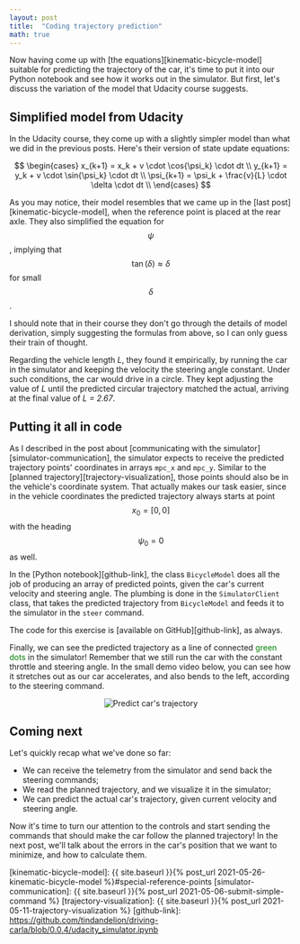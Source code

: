 ```yaml
---
layout: post
title:  "Coding trajectory prediction"
math: true
---
```

Now having come up with [the equations][kinematic-bicycle-model] suitable for predicting the trajectory of the car, it's time to put it into our Python notebook and see how it works out in the simulator. But first, let's discuss the variation of the model that Udacity course suggests. 

## Simplified model from Udacity

In the Udacity course, they come up with a slightly simpler model than what we did in the previous posts. Here's their version of state update equations: 

$$
\begin{cases}
x_{k+1} = x_k + v \cdot \cos{\psi_k} \cdot dt \\
y_{k+1} = y_k + v \cdot \sin{\psi_k} \cdot dt \\
\psi_{k+1} = \psi_k + \frac{v}{L} \cdot \delta \cdot dt \\
\end{cases}
$$

As you may notice, their model resembles that we came up in the [last post][kinematic-bicycle-model], when the reference point is placed at the rear axle. They also simplified the equation for $$\psi$$, implying that $$\tan(\delta) \approx \delta$$ for small $$\delta$$. 

I should note that in their course they don't go through the details of model derivation, simply suggesting the formulas from above, so I can only guess their train of thought. 

Regarding the vehicle length *L*, they found it empirically, by running the car in the simulator and keeping the velocity the steering angle constant. Under such conditions, the car would drive in a circle. They kept adjusting the value of *L* until the predicted circular trajectory matched the actual, arriving at the final value of *L = 2.67*. 

## Putting it all in code

As I described in the post about [communicating with the simulator][simulator-communication], the simulator expects to receive the predicted trajectory points' coordinates in arrays `mpc_x` and `mpc_y`. Similar to the [planned trajectory][trajectory-visualization], those points should also be in the vehicle's coordinate system. That actually makes our task easier, since in the vehicle coordinates the predicted trajectory always starts at point $$x_0 = [0, 0]$$ with the heading $$\psi_0 = 0$$ as well. 

In the [Python notebook][github-link], the class `BicycleModel` does all the job of producing an array of predicted points, given the car's current velocity and steering angle. The plumbing is done in the `SimulatorClient` class, that takes the predicted trajectory from `BicycleModel` and feeds it to the simulator in the `steer` command. 

The code for this exercise is [available on GitHub][github-link], as always.

Finally, we can see the predicted trajectory as a line of connected <span style="color: green;">green dots</span> in the simulator! Remember that we still run the car with the constant throttle and steering angle. In the small demo video below, you can see how it stretches out as our car accelerates, and also bends to the left, according to the steering command. 

<p  style="text-align: center;">
    <img src="{{ site.baseurl }}{% link images/predicted-trajectory.gif %}" alt="Predict car's trajectory">
</p>

## Coming next

Let's quickly recap what we've done so far: 

* We can receive the telemetry from the simulator and send back the steering commands;
* We read the planned trajectory, and we visualize it in the simulator;
* We can predict the actual car's trajectory, given current velocity and steering angle. 

Now it's time to turn our attention to the controls and start sending the commands that should make the car follow the planned trajectory! In the next post, we'll talk about the errors in the car's position that we want to minimize, and how to calculate them. 

[kinematic-bicycle-model]: {{ site.baseurl }}{% post_url 2021-05-26-kinematic-bicycle-model %}#special-reference-points
[simulator-communication]: {{ site.baseurl }}{% post_url 2021-05-06-submit-simple-command %}
[trajectory-visualization]: {{ site.baseurl }}{% post_url 2021-05-11-trajectory-visualization %}
[github-link]: https://github.com/tindandelion/driving-carla/blob/0.0.4/udacity_simulator.ipynb